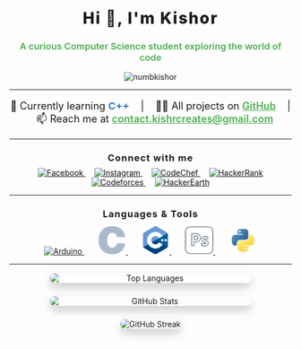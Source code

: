 <h1 align="center" style="font-weight:800; letter-spacing:2px;">
  Hi 👋, I'm Kishor
</h1>
<h3 align="center" style="color:#4CAF50; font-weight:600;">
  A curious Computer Science student exploring the world of code
</h3>

<p align="center">
  <img src="https://komarev.com/ghpvc/?username=numbkishor&label=Profile%20views&color=0e75b6&style=flat-square" alt="numbkishor" />
</p>

---

<p align="center" style="font-size:18px;">
  🌱 Currently learning <b style="color:#3178C6;">C++</b> &nbsp;&nbsp; | &nbsp;&nbsp; 
  👨‍💻 All projects on <a href="https://github.com/numbkishor?tab=repositories" target="_blank" style="color:#4CAF50; font-weight:600;">GitHub</a> &nbsp;&nbsp; | &nbsp;&nbsp; 
  📫 Reach me at <a href="mailto:contact.kishrcreates@gmail.com" style="color:#4CAF50; font-weight:600;">contact.kishrcreates@gmail.com</a>
</p>

---

<h3 align="center" style="letter-spacing:1.2px; margin-bottom:8px;">
  Connect with me
</h3>
<p align="center" style="margin-top:0;">
  <a href="https://fb.com/install.io" target="_blank" rel="noopener" style="margin:0 8px;">
    <img src="https://raw.githubusercontent.com/rahuldkjain/github-profile-readme-generator/master/src/images/icons/Social/facebook.svg" alt="Facebook" width="36" height="36" style="filter: drop-shadow(0 1px 1px rgba(0,0,0,0.1));"/>
  </a>
  <a href="https://instagram.com/kishhh__or" target="_blank" rel="noopener" style="margin:0 8px;">
    <img src="https://raw.githubusercontent.com/rahuldkjain/github-profile-readme-generator/master/src/images/icons/Social/instagram.svg" alt="Instagram" width="36" height="36" style="filter: drop-shadow(0 1px 1px rgba(0,0,0,0.1));"/>
  </a>
  <a href="https://www.codechef.com/users/kishor_15" target="_blank" rel="noopener" style="margin:0 8px;">
    <img src="https://cdn.jsdelivr.net/npm/simple-icons@3.1.0/icons/codechef.svg" alt="CodeChef" width="36" height="36" style="filter: drop-shadow(0 1px 1px rgba(0,0,0,0.1));"/>
  </a>
  <a href="https://www.hackerrank.com/kishorarbo18" target="_blank" rel="noopener" style="margin:0 8px;">
    <img src="https://raw.githubusercontent.com/rahuldkjain/github-profile-readme-generator/master/src/images/icons/Social/hackerrank.svg" alt="HackerRank" width="36" height="36" style="filter: drop-shadow(0 1px 1px rgba(0,0,0,0.1));"/>
  </a>
  <a href="https://codeforces.com/profile/kishor_18" target="_blank" rel="noopener" style="margin:0 8px;">
    <img src="https://raw.githubusercontent.com/rahuldkjain/github-profile-readme-generator/master/src/images/icons/Social/codeforces.svg" alt="Codeforces" width="36" height="36" style="filter: drop-shadow(0 1px 1px rgba(0,0,0,0.1));"/>
  </a>
  <a href="https://www.hackerearth.com/@sadghoul75" target="_blank" rel="noopener" style="margin:0 8px;">
    <img src="https://raw.githubusercontent.com/rahuldkjain/github-profile-readme-generator/master/src/images/icons/Social/hackerearth.svg" alt="HackerEarth" width="36" height="36" style="filter: drop-shadow(0 1px 1px rgba(0,0,0,0.1));"/>
  </a>
</p>

---

<h3 align="center" style="letter-spacing:1.2px; margin-bottom:12px;">
  Languages & Tools
</h3>
<p align="center" style="margin-top:0;">
  <a href="https://www.arduino.cc/" target="_blank" rel="noopener" style="margin:0 12px;">
    <img src="https://cdn.worldvectorlogo.com/logos/arduino-1.svg" alt="Arduino" width="50" height="50" />
  </a>
  <a href="https://www.cprogramming.com/" target="_blank" rel="noopener" style="margin:0 12px;">
    <img src="https://raw.githubusercontent.com/devicons/devicon/master/icons/c/c-original.svg" alt="C" width="50" height="50" />
  </a>
  <a href="https://www.w3schools.com/cpp/" target="_blank" rel="noopener" style="margin:0 12px;">
    <img src="https://raw.githubusercontent.com/devicons/devicon/master/icons/cplusplus/cplusplus-original.svg" alt="C++" width="50" height="50" />
  </a>
  <a href="https://www.photoshop.com/en" target="_blank" rel="noopener" style="margin:0 12px;">
    <img src="https://raw.githubusercontent.com/devicons/devicon/master/icons/photoshop/photoshop-line.svg" alt="Photoshop" width="50" height="50" />
  </a>
  <a href="https://www.python.org" target="_blank" rel="noopener" style="margin:0 12px;">
    <img src="https://raw.githubusercontent.com/devicons/devicon/master/icons/python/python-original.svg" alt="Python" width="50" height="50" />
  </a>
</p>

---

<div align="center" style="display:flex; justify-content:center; gap:24px; flex-wrap: wrap; margin-top:16px;">
  <img src="https://github-readme-stats.vercel.app/api/top-langs?username=numbkishor&show_icons=true&locale=en&layout=compact&theme=dark" alt="Top Languages" width="360" style="border-radius:12px; box-shadow: 0 8px 16px rgba(0,0,0,0.2);" />
  
  <img src="https://github-readme-stats.vercel.app/api?username=numbkishor&show_icons=true&locale=en&theme=dark" alt="GitHub Stats" width="360" style="border-radius:12px; box-shadow: 0 8px 16px rgba(0,0,0,0.2);" />
</div>

<div align="center" style="margin-top: 24px;">
  <img src="https://github-readme-streak-stats.herokuapp.com/?user=numbkishor&theme=dark" alt="GitHub Streak" style="border-radius:12px; box-shadow: 0 8px 16px rgba(0,0,0,0.2);" />
</div>
